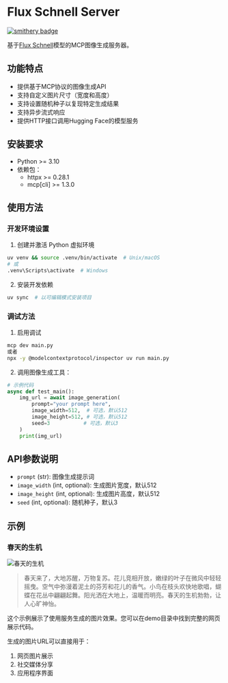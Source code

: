 # Flux Schnell Server

[![smithery badge](https://smithery.ai/badge/@m-mcp/flux-schnell-server)](https://smithery.ai/server/@m-mcp/flux-schnell-server)

基于[Flux Schnell](https://huggingface.co/spaces/black-forest-labs/flux-1-schnell)模型的MCP图像生成服务器。

## 功能特点

- 提供基于MCP协议的图像生成API
- 支持自定义图片尺寸（宽度和高度）
- 支持设置随机种子以复现特定生成结果
- 支持异步流式响应
- 提供HTTP接口调用Hugging Face的模型服务

## 安装要求

- Python >= 3.10
- 依赖包：
  - httpx >= 0.28.1
  - mcp[cli] >= 1.3.0

## 使用方法
### 开发环境设置

1. 创建并激活 Python 虚拟环境
```bash
uv venv && source .venv/bin/activate  # Unix/macOS
# 或
.venv\Scripts\activate  # Windows
```

2. 安装开发依赖
```bash
uv sync  # 以可编辑模式安装项目
```

### 调试方法

1. 启用调试
```bash
mcp dev main.py
或者
npx -y @modelcontextprotocol/inspector uv run main.py
```

2. 调用图像生成工具：
```python
# 示例代码
async def test_main():
    img_url = await image_generation(
        prompt="your prompt here",
        image_width=512,  # 可选，默认512
        image_height=512, # 可选，默认512
        seed=3           # 可选，默认3
    )
    print(img_url)
```

## API参数说明

- `prompt` (str): 图像生成提示词
- `image_width` (int, optional): 生成图片宽度，默认512
- `image_height` (int, optional): 生成图片高度，默认512
- `seed` (int, optional): 随机种子，默认3

## 示例

### 春天的生机

![春天的生机](https://black-forest-labs-flux-1-schnell.hf.space/file=/tmp/gradio/45d6489d73142fa77851d8985bb1010572433d6a/image.webp)

> 春天来了，大地苏醒，万物复苏。花儿竞相开放，嫩绿的叶子在微风中轻轻摇曳。空气中弥漫着泥土的芬芳和花儿的香气。小鸟在枝头欢快地歌唱，蝴蝶在花丛中翩翩起舞。阳光洒在大地上，温暖而明亮。春天的生机勃勃，让人心旷神怡。

这个示例展示了使用服务生成的图片效果。您可以在demo目录中找到完整的网页展示代码。

生成的图片URL可以直接用于：
1. 网页图片展示
2. 社交媒体分享
3. 应用程序界面
